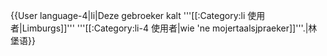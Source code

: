 {{User language-4|li|Deze gebroeker kalt '''[[:Category:li 使用者|Limburgs]]''' '''[[:Category:li-4 使用者|wie 'ne mojertaalsjpraeker]]'''.|林堡语}} <noinclude>
</noinclude>